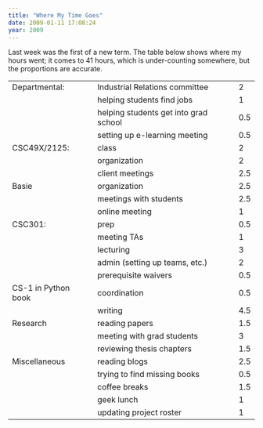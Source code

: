```yaml
---
title: "Where My Time Goes"
date: 2009-01-11 17:08:24
year: 2009
---
```

Last week was the first of a new term.  The table below shows where my hours went; it comes to 41 hours, which is under-counting somewhere, but the proportions are accurate.
<table class="centered">
<tbody>
<tr>
<td>Departmental:</td>
<td>Industrial Relations committee</td>
<td>2</td>
</tr>
<tr>
<td></td>
<td>helping students find jobs</td>
<td>1</td>
</tr>
<tr>
<td></td>
<td>helping students get into grad school</td>
<td>0.5</td>
</tr>
<tr>
<td></td>
<td>setting up e-learning meeting</td>
<td>0.5</td>
</tr>
<tr>
<td>CSC49X/2125:</td>
<td>class</td>
<td>2</td>
</tr>
<tr>
<td></td>
<td>organization</td>
<td>2</td>
</tr>
<tr>
<td></td>
<td>client meetings</td>
<td>2.5</td>
</tr>
<tr>
<td>Basie</td>
<td>organization</td>
<td>2.5</td>
</tr>
<tr>
<td></td>
<td>meetings with students</td>
<td>2.5</td>
</tr>
<tr>
<td></td>
<td>online meeting</td>
<td>1</td>
</tr>
<tr>
<td>CSC301:</td>
<td>prep</td>
<td>0.5</td>
</tr>
<tr>
<td></td>
<td>meeting TAs</td>
<td>1</td>
</tr>
<tr>
<td></td>
<td>lecturing</td>
<td>3</td>
</tr>
<tr>
<td></td>
<td>admin (setting up teams, etc.)</td>
<td>2</td>
</tr>
<tr>
<td></td>
<td>prerequisite waivers</td>
<td>0.5</td>
</tr>
<tr>
<td>CS-1 in Python book</td>
<td>coordination</td>
<td>0.5</td>
</tr>
<tr>
<td></td>
<td>writing</td>
<td>4.5</td>
</tr>
<tr>
<td>Research</td>
<td>reading papers</td>
<td>1.5</td>
</tr>
<tr>
<td></td>
<td>meeting with grad students</td>
<td>3</td>
</tr>
<tr>
<td></td>
<td>reviewing thesis chapters</td>
<td>1.5</td>
</tr>
<tr>
<td>Miscellaneous</td>
<td>reading blogs</td>
<td>2.5</td>
</tr>
<tr>
<td></td>
<td>trying to find missing books</td>
<td>0.5</td>
</tr>
<tr>
<td></td>
<td>coffee breaks</td>
<td>1.5</td>
</tr>
<tr>
<td></td>
<td>geek lunch</td>
<td>1</td>
</tr>
<tr>
<td></td>
<td>updating project roster</td>
<td>1</td>
</tr>
</tbody></table>
